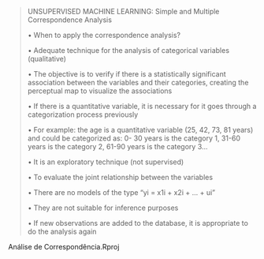 > UNSUPERVISED MACHINE LEARNING: Simple and Multiple Correspondence Analysis
>
>• When to apply the correspondence analysis?
> 
>• Adequate technique for the analysis of categorical variables (qualitative)
> 
>• The objective is to verify if there is a statistically significant association between the
variables and their categories, creating the perceptual map to visualize the
associations
> 
>• If there is a quantitative variable, it is necessary for it goes through a categorization
process previously
>
> • For example: the age is a quantitative variable (25, 42, 73, 81 years) and could be categorized as: 0-
30 years is the category 1, 31-60 years is the category 2, 61-90 years is the category 3...
>
>• It is an exploratory technique (not supervised)
>
> • To evaluate the joint relationship between the variables
>
> • There are no models of the type “yi = x1i + x2i + ... + ui”
>
> • They are not suitable for inference purposes
>
> • If new observations are added to the database, it is appropriate to do the analysis
again

Análise de Correspondência.Rproj
